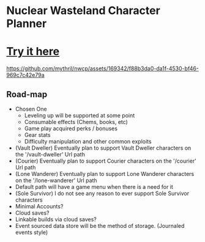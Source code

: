 # Nuclear Wasteland Character Planner

# [Try it here](https://nwcp.vercel.app/)



https://github.com/mythril/nwcp/assets/169342/f88b3da0-da1f-4530-bf46-969c7c42e79a



## Road-map

- Chosen One
  - Leveling up will be supported at some point
  - Consumable effects (Chems, books, etc)
  - Game play acquired perks / bonuses
  - Gear stats
  - Difficulty manipulation and other common exploits
- (Vault Dweller) Eventually plan to support Vault Dweller characters on the '/vault-dweller' Url path
- (Courier) Eventually plan to support Courier characters on the '/courier' Url path
- (Lone Wanderer) Eventually plan to support Lone Wanderer characters on the '/lone-wanderer' Url path
- Default path will have a game menu when there is a need for it
- (Sole Survivor) I do not see any reason to ever support Sole Survivor characters
- Minimal Accounts?
- Cloud saves?
- Linkable builds via cloud saves?
- Event sourced data store will be the method of storage. (Journaled events style)
